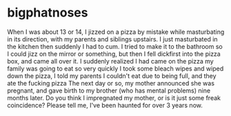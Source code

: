 # bigphatnoses

When I was about 13 or 14, I jizzed on a pizza by mistake while masturbating in its direction, with my parents and siblings upstairs. I just masturbated in the kitchen then suddenly I had to cum. I tried to make it to the bathroom so I could jizz on the mirror or something, but then I fell dickfirst into the pizza box, and came all over it. I suddenly realized I had came on the pizza my family was going to eat so very quickly I took some bleach wipes and wiped down the pizza, I told my parents I couldn't eat due to being full, and they ate the fucking pizza The next day or so, my mother announced she was pregnant, and gave birth to my brother (who has mental problems) nine months later. Do you think I impregnated my mother, or is it just some freak coincidence? Please tell me, I've been haunted for over 3 years now.
